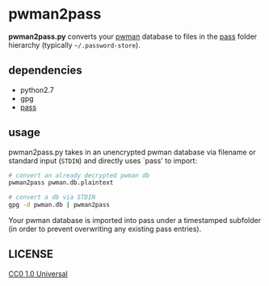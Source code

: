 # pwman2pass

**pwman2pass.py** converts your [pwman][pwman] database to files in the
[pass][pass] folder hierarchy (typically `~/.password-store`).

## dependencies

* python2.7
* gpg
* [pass][pass]

## usage

pwman2pass.py takes in an unencrypted pwman database via filename or
standard input (`STDIN`) and directly uses `pass' to import:

```bash
# convert an already decrypted pwman db
pwman2pass pwman.db.plaintext

# convert a db via STDIN
gpg -d pwman.db | pwman2pass
```

Your pwman database is imported into pass under a timestamped subfolder
(in order to prevent overwriting any existing pass entries).

[pass]: https://www.passwordstore.org/
[pwman]: https://sourceforge.net/projects/pwman/

## LICENSE

[CC0 1.0 Universal](./LICENSE)
